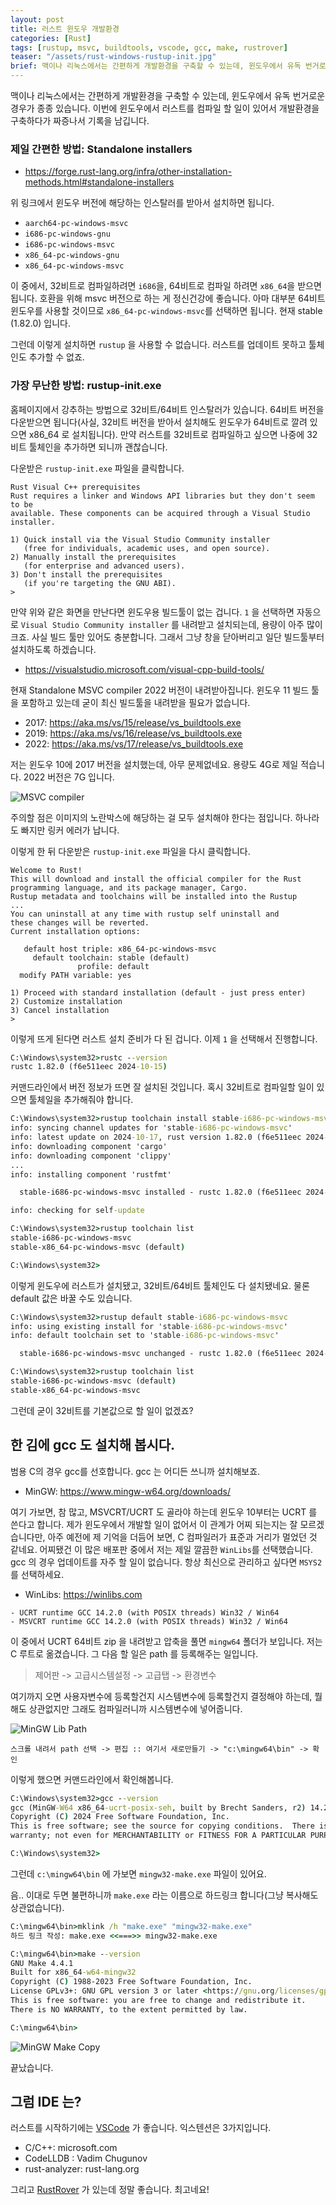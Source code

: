 ```yaml
---
layout: post
title: 러스트 윈도우 개발환경
categories: [Rust]
tags: [rustup, msvc, buildtools, vscode, gcc, make, rustrover]
teaser: "/assets/rust-windows-rustup-init.jpg"
brief: 맥이나 리눅스에서는 간편하게 개발환경을 구축할 수 있는데, 윈도우에서 유독 번거로운 경우가 종종 있습니다. 이번에 윈도우에서 러스트를 컴파일 할 일이 있어서 개발환경을 구축하다가 짜증나서 기록을 남깁니다.
---
```


맥이나 리눅스에서는 간편하게 개발환경을 구축할 수 있는데, 윈도우에서 유독 번거로운 경우가 종종 있습니다. 이번에 윈도우에서 러스트를 컴파일 할 일이 있어서 개발환경을 구축하다가 짜증나서 기록을 남깁니다.

### 제일 간편한 방법: Standalone installers
* <https://forge.rust-lang.org/infra/other-installation-methods.html#standalone-installers>

위 링크에서 윈도우 버전에 해당하는 인스탈러를 받아서 설치하면 됩니다.
- `aarch64-pc-windows-msvc`
- `i686-pc-windows-gnu`
- `i686-pc-windows-msvc`
- `x86_64-pc-windows-gnu`
- `x86_64-pc-windows-msvc`

이 중에서, 32비트로 컴파일하려면 `i686`을, 64비트로 컴파일 하려면 `x86_64`을 받으면 됩니다. 호환을 위해 msvc 버전으로 하는 게 정신건강에 좋습니다. 아마 대부분 64비트 윈도우를 사용할 것이므로 `x86_64-pc-windows-msvc`를 선택하면 됩니다. 현재 stable (1.82.0) 입니다.

그런데 이렇게 설치하면 `rustup` 을 사용할 수 없습니다. 러스트를 업데이트 못하고 툴체인도 추가할 수 없죠.


### 가장 무난한 방법: rustup-init.exe
홈페이지에서 강추하는 방법으로 32비트/64비트 인스탈러가 있습니다. 64비트 버전을 다운받으면 됩니다(사실, 32비트 버전을 받아서 설치해도 윈도우가 64비트로 깔려 있으면 x86_64 로 설치됩니다). 만약 러스트를 32비트로 컴파일하고 싶으면 나중에 32비트 툴체인을 추가하면 되니까 괜찮습니다.

다운받은 `rustup-init.exe` 파일을 클릭합니다.

```
Rust Visual C++ prerequisites
Rust requires a linker and Windows API libraries but they don't seem to be
available. These components can be acquired through a Visual Studio installer.

1) Quick install via the Visual Studio Community installer
   (free for individuals, academic uses, and open source).
2) Manually install the prerequisites
   (for enterprise and advanced users).
3) Don't install the prerequisites
   (if you're targeting the GNU ABI).
>
```

만약 위와 같은 화면을 만난다면 윈도우용 빌드툴이 없는 겁니다. `1` 을 선택하면 자동으로 `Visual Studio Community installer` 를 내려받고 설치되는데, 용량이 아주 많이 크죠. 사실 빌드 툴만 있어도 충분합니다. 그래서 그냥 창을 닫아버리고 일단 빌드툴부터 설치하도록 하겠습니다.

* <https://visualstudio.microsoft.com/visual-cpp-build-tools/>

현재 Standalone MSVC compiler 2022 버전이 내려받아집니다. 윈도우 11 빌드 툴을 포함하고 있는데 굳이 최신 빌드툴을 내려받을 필요가 없습니다.

* 2017: <https://aka.ms/vs/15/release/vs_buildtools.exe>
* 2019: <https://aka.ms/vs/16/release/vs_buildtools.exe>
* 2022: <https://aka.ms/vs/17/release/vs_buildtools.exe>

저는 윈도우 10에 2017 버전을 설치했는데, 아무 문제없네요. 용량도 4G로 제일 적습니다. 2022 버전은 7G 입니다.

![MSVC compiler](/assets/rust-req-visual-cpp-build-tools.jpg)

주의할 점은 이미지의 노란박스에 해당하는 걸 모두 설치해야 한다는 점입니다. 하나라도 빠지만 링커 에러가 납니다.

이렇게 한 뒤 다운받은 `rustup-init.exe` 파일을 다시 클릭합니다.

```
Welcome to Rust!
This will download and install the official compiler for the Rust
programming language, and its package manager, Cargo.
Rustup metadata and toolchains will be installed into the Rustup
...
You can uninstall at any time with rustup self uninstall and
these changes will be reverted.
Current installation options:

   default host triple: x86_64-pc-windows-msvc
     default toolchain: stable (default)
               profile: default
  modify PATH variable: yes

1) Proceed with standard installation (default - just press enter)
2) Customize installation
3) Cancel installation
>
```

이렇게 뜨게 된다면 러스트 설치 준비가 다 된 겁니다. 이제 `1` 을 선택해서 진행합니다.

```bat
C:\Windows\system32>rustc --version
rustc 1.82.0 (f6e511eec 2024-10-15)
```

커맨드라인에서 버전 정보가 뜨면 잘 설치된 것입니다. 혹시 32비트로 컴파일할 일이 있으면 툴체일을 추가해줘야 합니다.

```bat
C:\Windows\system32>rustup toolchain install stable-i686-pc-windows-msvc
info: syncing channel updates for 'stable-i686-pc-windows-msvc'
info: latest update on 2024-10-17, rust version 1.82.0 (f6e511eec 2024-10-15)
info: downloading component 'cargo'
info: downloading component 'clippy'
...
info: installing component 'rustfmt'

  stable-i686-pc-windows-msvc installed - rustc 1.82.0 (f6e511eec 2024-10-15)

info: checking for self-update

C:\Windows\system32>rustup toolchain list
stable-i686-pc-windows-msvc
stable-x86_64-pc-windows-msvc (default)

C:\Windows\system32>
```

이렇게 윈도우에 러스트가 설치됐고, 32비트/64비트 툴체인도 다 설치됐네요. 물론 default 값은 바꿀 수도 있습니다.

```bat
C:\Windows\system32>rustup default stable-i686-pc-windows-msvc
info: using existing install for 'stable-i686-pc-windows-msvc'
info: default toolchain set to 'stable-i686-pc-windows-msvc'

  stable-i686-pc-windows-msvc unchanged - rustc 1.82.0 (f6e511eec 2024-10-15)

C:\Windows\system32>rustup toolchain list
stable-i686-pc-windows-msvc (default)
stable-x86_64-pc-windows-msvc
```

그런데 굳이 32비트를 기본값으로 할 일이 없겠죠?


## 한 김에 gcc 도 설치해 봅시다.
범용 C의 경우 gcc를 선호합니다. gcc 는 어디든 쓰니까 설치해보죠.

* MinGW: <https://www.mingw-w64.org/downloads/>

여기 가보면, 참 많고, MSVCRT/UCRT 도 골라야 하는데 윈도우 10부터는 UCRT 를 쓴다고 합니다. 제가 윈도우에서 개발할 일이 없어서 이 관계가 어찌 되는지는 잘 모르겠습니다만, 아주 예전에 제 기억을 더듬어 보면, C 컴파일러가 표준과 거리가 멀었던 것 같네요. 어찌됐건 이 많은 배포판 중에서 저는 제일 깔끔한 `WinLibs`를 선택했습니다. gcc 의 경우 업데이트를 자주 할 일이 없습니다. 항상 최신으로 관리하고 싶다면 `MSYS2` 를 선택하세요.

* WinLibs: <https://winlibs.com>

```
- UCRT runtime GCC 14.2.0 (with POSIX threads) Win32 / Win64
- MSVCRT runtime GCC 14.2.0 (with POSIX threads) Win32 / Win64
```

이 중에서 UCRT 64비트 zip 을 내려받고 압축을 풀면 `mingw64` 폴더가 보입니다. 저는 C 루트로 옮겼습니다. 그 다음 할 일은 path 를 등록해주는 일입니다.

> 제어판 -> 고급시스템설정 -> 고급탭 -> 환경변수

여기까지 오면 사용자변수에 등록할건지 시스템변수에 등록할건지 결정해야 하는데, 뭘 해도 상관없지만 그래도 컴파일러니까 시스템변수에 넣어줍니다.

![MinGW Lib Path](/assets/mingw-lib-windows-path.jpg)

```스크롤 내려서 path 선택 -> 편집 :: 여기서 새로만들기 -> "c:\mingw64\bin" -> 확인```

이렇게 했으면 커맨드라인에서 확인해봅니다.

```bat
C:\Windows\system32>gcc --version
gcc (MinGW-W64 x86_64-ucrt-posix-seh, built by Brecht Sanders, r2) 14.2.0
Copyright (C) 2024 Free Software Foundation, Inc.
This is free software; see the source for copying conditions.  There is NO
warranty; not even for MERCHANTABILITY or FITNESS FOR A PARTICULAR PURPOSE.

C:\Windows\system32>
```

그런데 `c:\mingw64\bin` 에 가보면 `mingw32-make.exe` 파일이 있어요.

음.. 이대로 두면 불편하니까 `make.exe` 라는 이름으로 하드링크 합니다(그냥 복사해도 상관없습니다).


```bat
C:\mingw64\bin>mklink /h "make.exe" "mingw32-make.exe"
하드 링크 작성: make.exe <<===>> mingw32-make.exe

C:\mingw64\bin>make --version
GNU Make 4.4.1
Built for x86_64-w64-mingw32
Copyright (C) 1988-2023 Free Software Foundation, Inc.
License GPLv3+: GNU GPL version 3 or later <https://gnu.org/licenses/gpl.html>
This is free software: you are free to change and redistribute it.
There is NO WARRANTY, to the extent permitted by law.

C:\mingw64\bin>
```

![MinGW Make Copy](/assets/mingw-make-copy.jpg)

끝났습니다.


## 그럼 IDE 는?
러스트를 시작하기에는 [VSCode](https://code.visualstudio.com) 가 좋습니다. 익스텐션은 3가지입니다.

- C/C++: microsoft.com
- CodeLLDB : Vadim Chugunov
- rust-analyzer: rust-lang.org

그리고 [RustRover](https://www.jetbrains.com/rust/) 가 있는데 정말 좋습니다. 최고네요!

